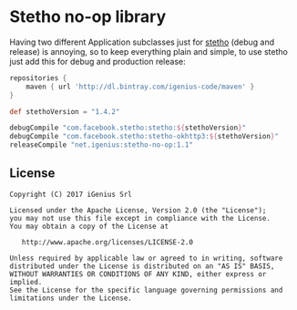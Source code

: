 # Stetho no-op library
Having two different Application subclasses just for [stetho](http://facebook.github.io/stetho/) (debug and release) is annoying, so to keep everything plain and simple, to use stetho just add this for debug and production release:

```groovy
repositories {
    maven { url 'http://dl.bintray.com/igenius-code/maven' }
}
```

```groovy
def stethoVersion = "1.4.2"

debugCompile "com.facebook.stetho:stetho:${stethoVersion}"
debugCompile "com.facebook.stetho:stetho-okhttp3:${stethoVersion}"
releaseCompile "net.igenius:stetho-no-op:1.1"
```

## License <a name="license"></a>

    Copyright (C) 2017 iGenius Srl

    Licensed under the Apache License, Version 2.0 (the "License");
    you may not use this file except in compliance with the License.
    You may obtain a copy of the License at

       http://www.apache.org/licenses/LICENSE-2.0

    Unless required by applicable law or agreed to in writing, software
    distributed under the License is distributed on an "AS IS" BASIS,
    WITHOUT WARRANTIES OR CONDITIONS OF ANY KIND, either express or implied.
    See the License for the specific language governing permissions and
    limitations under the License.

